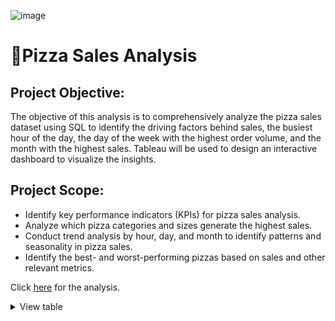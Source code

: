 ![image](https://github.com/tambej29/SQL/assets/68528130/0e643c47-e5e9-4580-99af-b43ed72de3e1)

# 🍕Pizza Sales Analysis

## Project Objective:
The objective of this analysis is to comprehensively analyze the pizza sales dataset using SQL to identify the driving factors behind sales, the busiest hour of the day, the day of the week with the highest order volume, and the month with the highest sales. Tableau will be used to design an interactive dashboard to visualize the insights.

## Project Scope:

- Identify key performance indicators (KPIs) for pizza sales analysis.
- Analyze which pizza categories and sizes generate the highest sales.
- Conduct trend analysis by hour, day, and month to identify patterns and seasonality in pizza sales.
- Identify the best- and worst-performing pizzas based on sales and other relevant metrics.
  
Click [here](https://github.com/tambej29/SQL/blob/main/Pizza%20Analyst/pizza%20analysis%20results.md) for the analysis.

<details>
<summary>
  View table
</summary>
  The sales table captures all ```customer_id``` level purchases with an corresponding ```order_date``` and ```product_id``` information for when and what menu items were ordered.
  
| emp_id | emp_name | manager_name | level |
|--------|----------|--------------|-------|
| 1      | Shripadh | ceo          | 1     |
| 7      | Asha     | Shripadh     | 2     |
| 8      | Maryam   | Shripadh     | 2     |
| 5      | Michael  | Asha         | 3     |
| 6      | Arvind   | Asha         | 3     |
| 9      | Reshma   | Maryam       | 3     |
| 10     | Akshay   | Maryam       | 3     |
| 2      | Satya    | Michael      | 4     |
| 3      | Jia      | Michael      | 4     |
| 4      | David    | Michael      | 4     |


</details>

